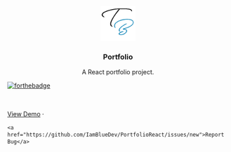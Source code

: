 
<br />
<p align="center">
  <a href="">
    <img src="Client\src\imgs\icon.png" alt="Logo" width="80" height="80">
  </a>

  <h3 align="center">Portfolio</h3>

  <p align="center">
    A React portfolio project.
    <br />
    
[![forthebadge](https://forthebadge.com/images/badges/made-with-javascript.svg)](http://reactjs.com)

   <br />
    <br />
    <a href="http://tanweerbaig.co.uk/">View Demo</a>
    ·
    
    <a href="https://github.com/IamBlueDev/PortfolioReact/issues/new">Report Bug</a>
    
   
  </p>
</p>

[linkedin-shield]: https://img.shields.io/badge/-LinkedIn-black.svg?style=flat-square&logo=linkedin&colorB=555
[linkedin-url]: https://www.linkedin.com/in/tkb/
[react-Icon]: https://icons-for-free.com/iconfiles/png/512/design+development+facebook+framework+mobile+react+icon-1320165723839064798.png